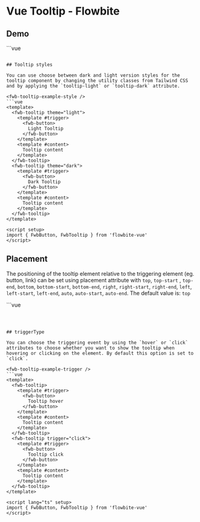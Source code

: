 <script setup>
import FwbTooltipExample from './tooltip/examples/FwbTooltipExample.vue'
import FwbTooltipExamplePosition from './tooltip/examples/FwbTooltipExamplePosition.vue'
import FwbTooltipExampleStyle from './tooltip/examples/FwbTooltipExampleStyle.vue'
import FwbTooltipExampleTrigger from './tooltip/examples/FwbTooltipExampleTrigger.vue'
</script>
# Vue Tooltip - Flowbite

## Demo

<fwb-tooltip-example />
```vue
<template>
  <fwb-tooltip>
    <template #trigger>
      <fwb-button>
        Default Tooltip
      </fwb-button>
    </template>
    <template #content>
      Tooltip content
    </template>
  </fwb-tooltip>
</template>

<script setup>
import { FwbButton, FwbTooltip } from 'flowbite-vue'
</script>
```

## Tooltip styles

You can use choose between dark and light version styles for the tooltip component by changing the utility classes from Tailwind CSS and by applying the `tooltip-light` or `tooltip-dark` attribute.

<fwb-tooltip-example-style />
```vue
<template>
  <fwb-tooltip theme="light">
    <template #trigger>
      <fwb-button>
        Light Tooltip
      </fwb-button>
    </template>
    <template #content>
      Tooltip content
    </template>
  </fwb-tooltip>
  <fwb-tooltip theme="dark">
    <template #trigger>
      <fwb-button>
        Dark Tooltip
      </fwb-button>
    </template>
    <template #content>
      Tooltip content
    </template>
  </fwb-tooltip>
</template>

<script setup>
import { FwbButton, FwbTooltip } from 'flowbite-vue'
</script>
```

## Placement

The positioning of the tooltip element relative to the triggering element (eg. button, link) can be set using placement attribute with `top`, `top-start` , `top-end`, `bottom`, `bottom-start`, `bottom-end`, `right`, `right-start`, `right-end`, `left`, `left-start`, `left-end`, `auto`, `auto-start`,  `auto-end`.
The default value is: `top`

<fwb-tooltip-example-position />
```vue
<template>
  <fwb-tooltip placement="top">
    <template #trigger>
      <fwb-button>
        Tooltip top
      </fwb-button>
    </template>
    <template #content>
      Tooltip on top
    </template>
  </fwb-tooltip>
  <fwb-tooltip placement="right">
    <template #trigger>
      <fwb-button>
        Tooltip right
      </fwb-button>
    </template>
    <template #content>
      Tooltip on right
    </template>
  </fwb-tooltip>
  <fwb-tooltip placement="bottom">
    <template #trigger>
      <fwb-button>
        Tooltip bottom
      </fwb-button>
    </template>
    <template #content>
      Tooltip on bottom
    </template>
  </fwb-tooltip>
  <fwb-tooltip placement="left">
    <template #trigger>
      <fwb-button>
        Tooltip left
      </fwb-button>
    </template>
    <template #content>
      Tooltip on left
    </template>
  </fwb-tooltip>
</template>

<script setup>
import { FwbButton, FwbTooltip } from 'flowbite-vue'
</script>
```



## triggerType

You can choose the triggering event by using the `hover` or `click` attributes to choose whether you want to show the tooltip when hovering or clicking on the element. By default this option is set to `click`.

<fwb-tooltip-example-trigger />
```vue
<template>
  <fwb-tooltip>
    <template #trigger>
      <fwb-button>
        Tooltip hover
      </fwb-button>
    </template>
    <template #content>
      Tooltip content
    </template>
  </fwb-tooltip>
  <fwb-tooltip trigger="click">
    <template #trigger>
      <fwb-button>
        Tooltip click
      </fwb-button>
    </template>
    <template #content>
      Tooltip content
    </template>
  </fwb-tooltip>
</template>

<script lang="ts" setup>
import { FwbButton, FwbTooltip } from 'flowbite-vue'
</script>
```
